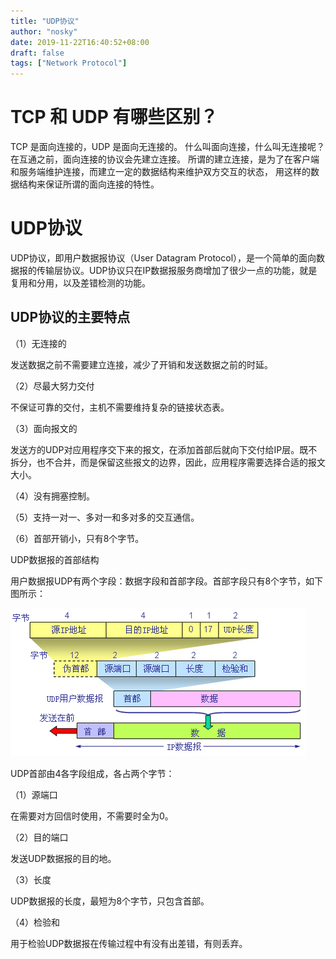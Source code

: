 ```yaml
---
title: "UDP协议"
author: "nosky"
date: 2019-11-22T16:40:52+08:00
draft: false
tags: ["Network Protocol"]
---
```


# TCP 和 UDP 有哪些区别？

TCP 是面向连接的，UDP 是面向无连接的。
什么叫面向连接，什么叫无连接呢？在互通之前，面向连接的协议会先建立连接。
所谓的建立连接，是为了在客户端和服务端维护连接，而建立一定的数据结构来维护双方交互的状态，
用这样的数据结构来保证所谓的面向连接的特性。

# UDP协议

 UDP协议，即用户数据报协议（User Datagram Protocol），是一个简单的面向数据报的传输层协议。UDP协议只在IP数据报服务商增加了很少一点的功能，就是复用和分用，以及差错检测的功能。 

## UDP协议的主要特点

（1）无连接的

发送数据之前不需要建立连接，减少了开销和发送数据之前的时延。

（2）尽最大努力交付

不保证可靠的交付，主机不需要维持复杂的链接状态表。

（3）面向报文的

发送方的UDP对应用程序交下来的报文，在添加首部后就向下交付给IP层。既不拆分，也不合并，而是保留这些报文的边界，因此，应用程序需要选择合适的报文大小。

（4）没有拥塞控制。

（5）支持一对一、多对一和多对多的交互通信。

（6）首部开销小，只有8个字节。

UDP数据报的首部结构

用户数据报UDP有两个字段：数据字段和首部字段。首部字段只有8个字节，如下图所示：

 ![img](/posts/networkProtocol-geektime/UDP-Layer.assets/20160313152631284) 



UDP首部由4各字段组成，各占两个字节：

（1）源端口

在需要对方回信时使用，不需要时全为0。

（2）目的端口

发送UDP数据报的目的地。

（3）长度

UDP数据报的长度，最短为8个字节，只包含首部。

（4）检验和

用于检验UDP数据报在传输过程中有没有出差错，有则丢弃。